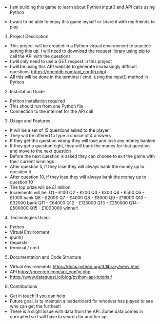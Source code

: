 <!-- # Who_Wants_To_Be_A_Millionaire_Terminal_Game -->

- I am building this game to learn about Python input() and API calls using Python

- I want to be able to enjoy this game myself or share it with my friends to play

1. Project Description

- This project will be created in a Python virtual environment to practice setting this up. I will need to download the request library using pip to call the API with the questions
- I will only need to use a GET request in this project
- I will be using this API website to generate increasingly difficult questions (https://opentdb.com/api_config.php)
- All this will be done in the terminal / cmd, using the input() method in Python

2. Installation Guide

- Python installation required
- This should run from one Python file
- Connection to the internet for the API call

3. Usage and Features

- It will be a set of 15 questions asked to the player
- They will be offered to type a choice of 4 answers
- If they get the question wrong they will lose and lose any money banked
- If they get a question right, they will bank the money for that question and move to the next question
- Before the next question is asked they can choose to exit the game with their current winnings
- After question 5, if they lose they will always bank the money up to question 5
- After question 10, if they lose they will always bank the money up to question 10
- The top prize will be £1 million
- Increments will be:
Q1 - £100
Q2 - £200
Q3 - £300
Q4 - £500
Q5 - £1000 bank
Q6 - £2000
Q7 - £4000
Q8 - £8000
Q9 - £16000
Q10 - £32000 bank
Q11 - £64000
Q12 - £125000
Q13 - £250000
Q14 - £500000
Q15 - £1000000 winner!

4. Technologies Used:

- Python
- Virtual Environment
- ipunt()
- requests
- terminal / cmd

5. Documentation and Code Structure

- Virtual environments https://docs.python.org/3/library/venv.html
- API https://opentdb.com/api_config.php
- https://www.dataquest.io/blog/python-api-tutorial/

6. Contributions

- Get in touch if you can help
- Future goal, is to maintain a leaderboard for whoever has played to see who can get the furthest!
- There is a slight issue with data from the API. Some data comes in corrupted so I will have to search for another api